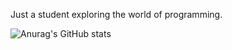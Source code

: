 Just a student exploring the world of programming.

![Anurag's GitHub stats](https://github-readme-stats.vercel.app/api?username=orest58008&show_icons=true)
